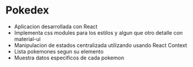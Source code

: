 # Pokedex

* Aplicacion desarrollada con React
* Implementa css modules para los estilos y algun que otro detalle con material-ui
* Manipulacion de estados centralizada utilizando usando React Context
* Lista pokemones segun su elemento
* Muestra datos especificos de cada pokemon